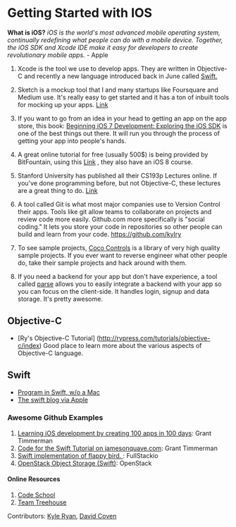 Getting Started with IOS
=========================
**What is iOS?** _iOS is the world's most advanced mobile operating system, continually redefining what people can do with a mobile device. Together, the iOS SDK and Xcode IDE make it easy for developers to create revolutionary mobile apps._ - Apple

1. Xcode is the tool we use to develop apps. They are written in Objective-C and recently a new language introduced back in June called [Swift.](https://itunes.apple.com/us/app/xcode/id497799835?mt=12)

2. Sketch is a mockup tool that I and many startups like Foursquare and Medium use. It's really easy to get started and it has a ton of inbuilt tools for mocking up your apps. [Link](https://itunes.apple.com/us/app/sketch-3/id852320343?mt=12)

3. If you want to go from an idea in your head to getting an app on the app store, this book: [Beginning iOS 7 Development: Exploring the iOS SDK](http://www.amazon.com/Beginning-iOS-Development-Exploring-SDK/dp/143026022X/ref=sr_1_4?ie=UTF8&qid=undefined&sr=8-4&keywords=iOS+development) is one of the best things out there. It will run you through the process of getting your app into people's hands. 

4. A great online tutorial for free (usually 500$) is being provided by BitFountain, using this [Link](http://bitfountain.io/course/the-complete-ios-7-course-learn-by-building-14-apps/?couponCode=COUPON111677) , they also have an iOS 8 course.

5. Stanford University has published all their CS193p Lectures online. If you've done programming before, but not Objective-C, these lectures are a great thing to do. [Link](https://www.youtube.com/watch?v=vXY2EbfAreE&list=PLBcBXZRCvzo2pnU0DVMjaZQfob3JYiQhf)

6. A tool called Git is what most major companies use to Version Control their apps. Tools like git allow teams to collaborate on projects and review code more easily. Github.com more specifically is "social coding." It lets you store your code in repositories so other people can build and learn from your code. https://github.com/kylry

7. To see sample projects, [Coco Controls](https://www.cocoacontrols.com) is a library of very high quality sample projects. If you ever want to reverse engineer what other people do, take their sample projects and hack around with them.

8. If you need a backend for your app but don't have experience, a tool called [parse](https://www.parse.com) allows you to easily integrate a backend with your app so you can focus on the client-side. It handles login, signup and data storage. It's pretty awesome.

## Objective-C
- [Ry's Objective-C Tutorial] (http://rypress.com/tutorials/objective-c/index) Good place to learn more about the various aspects of Objective-C language.

## Swift
- [Program in Swift, w/o a Mac](http://swiftstub.com/)
- [The swift blog via Apple](https://developer.apple.com/swift/blog/?id=1)

### Awesome Github Examples
1. [Learning iOS development by creating 100 apps in 100 days](https://github.com/grant/100-Apps): Grant Timmerman
2. [Code for the Swift Tutorial on jamesonquave.com](https://github.com/grant/Swift-Tutorial): Grant Timmerman
3. [Swift implementation of flappy bird. ](https://github.com/fullstackio/FlappySwift): FullStackio
4. [OpenStack Object Storage (Swift)](https://github.com/openstack/swift): OpenStack


#### Online Resources 
1. [Code School](https://www.codeschool.com/paths/ios)
2. [Team Treehouse](http://teamtreehouse.com/tracks/ios-development)

Contributors: [Kyle Ryan](https://github.com/kylry), [David Coven](http://github.com/mrcoven94)

